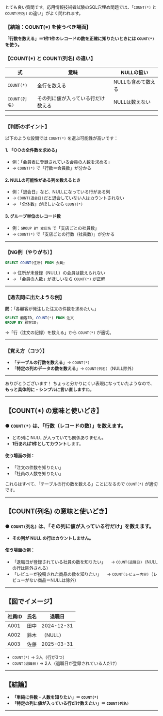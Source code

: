 とても良い質問です。応用情報技術者試験のSQL穴埋め問題では、「`COUNT(*)` と `COUNT(列名)` の違い」がよく問われます。

### 【結論：COUNT(\*) を使うべき場面】

**「行数を数える」＝1件1件のレコードの数を正確に知りたいときには `COUNT(*)` を使う。**

### 【COUNT(\*) と COUNT(列名) の違い】

| 式           | 意味                | NULLの扱い     |
| ----------- | ----------------- | ----------- |
| `COUNT(*)`  | 全行を数える            | NULLも含めて数える |
| `COUNT(列名)` | その列に値が入っている行だけ数える | NULLは数えない   |

---

### 【判断のポイント】

以下のような設問では `COUNT(*)` を選ぶ可能性が高いです：

#### 1. **「○○の全件数を求める」**

* 例：「会員表に登録されている会員の人数を求める」
* → `COUNT(*)` で「行数＝会員数」が分かる

#### 2. **NULLの可能性がある列を数えるとき**

* 例：「退会日」など、NULLになっている行がある列
* → `COUNT(退会日)`だと退会していない人はカウントされない
* → 「全体数」がほしいなら `COUNT(*)`

#### 3. **グループ単位のレコード数**

* 例：`GROUP BY 支店名` で「支店ごとの社員数」
* → `COUNT(*)` で「支店ごとの行数（社員数）」が分かる

---

### 【NG例（やりがち）】

```sql
SELECT COUNT(住所) FROM 会員;
```

* → 住所が未登録（NULL）の会員は数えられない
* → 「会員の人数」がほしいなら `COUNT(*)` が正解

---

### 【過去問に出たような例】

**問**：「各顧客が発注した注文の件数を求めたい。」

```sql
SELECT 顧客ID, COUNT(*) FROM 注文
GROUP BY 顧客ID;
```

→「行（注文の記録）を数える」から `COUNT(*)` が適切。

---

### 【覚え方（コツ）】

* 「**テーブルの行数を数える**」→ `COUNT(*)`
* 「**特定の列のデータの数を数える**」→ `COUNT(列名)`（NULL除外）

---
ありがとうございます！
ちょっと分かりにくい表現になっていたようなので、**もっと具体的に・シンプルに言い直します**ね。

---

## 【COUNT(\*) の意味と使いどき】

### ● `COUNT(*)` は、「**行数（レコードの数）**」を数えます。

* どの列に NULL が入っていても関係ありません。
* **1行あれば1件としてカウント**します。

#### 使う場面の例：

* 「注文の件数を知りたい」
* 「社員の人数を知りたい」

これらはすべて、「テーブルの行の数を数える」ことになるので `COUNT(*)` が適切です。

---

## 【COUNT(列名) の意味と使いどき】

### ● `COUNT(列名)` は、「**その列に値が入っている行だけ**」を数えます。

* **その列が NULL の行はカウントしません。**

#### 使う場面の例：

* 「退職日が登録されている社員の数を知りたい」
  　→ `COUNT(退職日)`（NULLの行は除外される）
* 「レビューが投稿された商品の数を知りたい」
  　→ `COUNT(レビュー内容)`（レビューがない商品＝NULLは除外）

---

## 【図でイメージ】

| 社員ID | 氏名 | 退職日        |
| ---- | -- | ---------- |
| A001 | 田中 | 2024-12-31 |
| A002 | 鈴木 | （NULL）     |
| A003 | 佐藤 | 2025-03-31 |

* `COUNT(*)` → 3人（行が3つ）
* `COUNT(退職日)` → 2人（退職日が登録されている人だけ）

---

## 【結論】

* **「単純に件数・人数を知りたい」＝ `COUNT(*)`**
* **「特定の列に値が入っている行だけ数えたい」＝ `COUNT(列名)`**

---



